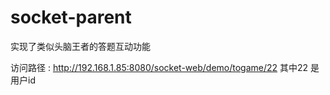 # socket-parent
实现了类似头脑王者的答题互动功能

访问路径 : http://192.168.1.85:8080/socket-web/demo/togame/22 其中22 是用户id

